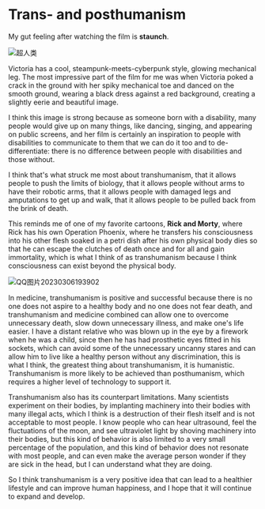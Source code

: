 # Trans- and posthumanism

My gut feeling after watching the film is **staunch**.

![超人类](https://user-images.githubusercontent.com/118484191/223210769-0b15e223-b317-40f3-9164-f7f904aeb8c6.jpg)

Victoria has a cool, steampunk-meets-cyberpunk style, glowing mechanical leg. The most impressive part of the film for me was when Victoria poked a crack in the ground with her spiky mechanical toe and danced on the smooth ground, wearing a black dress against a red background, creating a slightly eerie and beautiful image.

I think this image is strong because as someone born with a disability, many people would give up on many things, like dancing, singing, and appearing on public screens, and her film is certainly an inspiration to people with disabilities to communicate to them that we can do it too and to de-differentiate: there is no difference between people with disabilities and those without.

I think that's what struck me most about transhumanism, that it allows people to push the limits of biology, that it allows people without arms to have their robotic arms, that it allows people with damaged legs and amputations to get up and walk, that it allows people to be pulled back from the brink of death.

This reminds me of one of my favorite cartoons, **Rick and Morty**, where Rick has his own Operation Phoenix, where he transfers his consciousness into his other flesh soaked in a petri dish after his own physical body dies so that he can escape the clutches of death once and for all and gain immortality, which is what I think of as transhumanism because I think consciousness can exist beyond the physical body.

![QQ图片20230306193902](https://user-images.githubusercontent.com/118484191/223213344-f0105f2b-409e-490b-ad3c-16437880ebd5.png)

In medicine, transhumanism is positive and successful because there is no one does not aspire to a healthy body and no one does not fear death, and transhumanism and medicine combined can allow one to overcome unnecessary death, slow down unnecessary illness, and make one's life easier. I have a distant relative who was blown up in the eye by a firework when he was a child, since then he has had prosthetic eyes fitted in his sockets, which can avoid some of the unnecessary uncanny stares and can allow him to live like a healthy person without any discrimination, this is what I think, the greatest thing about transhumanism, it is humanistic. Transhumanism is more likely to be achieved than posthumanism, which requires a higher level of technology to support it.

Transhumanism also has its counterpart limitations. Many scientists experiment on their bodies, by implanting machinery into their bodies with many illegal acts, which I think is a destruction of their flesh itself and is not acceptable to most people. I know people who can hear ultrasound, feel the fluctuations of the moon, and see ultraviolet light by shoving machinery into their bodies, but this kind of behavior is also limited to a very small percentage of the population, and this kind of behavior does not resonate with most people, and can even make the average person wonder if they are sick in the head, but I can understand what they are doing.

So I think transhumanism is a very positive idea that can lead to a healthier lifestyle and can improve human happiness, and I hope that it will continue to expand and develop.
